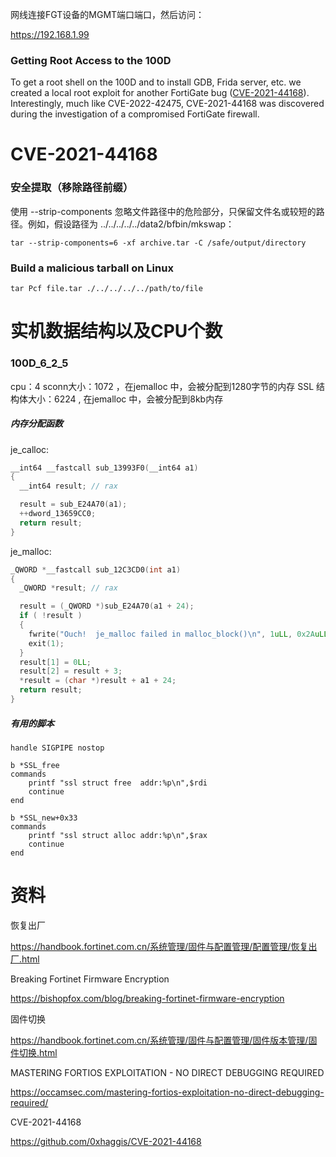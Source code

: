 网线连接FGT设备的MGMT端口端口，然后访问：

https://192.168.1.99

### Getting Root Access to the 100D

To get a root shell on the 100D and to install GDB, Frida server, etc. we created a local root exploit for another FortiGate bug ([CVE-2021-44168](https://www.fortiguard.com/psirt/FG-IR-21-201)). Interestingly, much like CVE-2022-42475, CVE-2021-44168 was discovered during the investigation of a compromised FortiGate firewall.

# CVE-2021-44168

### 安全提取（移除路径前缀）

使用 --strip-components 忽略文件路径中的危险部分，只保留文件名或较短的路径。例如，假设路径为 ../../../../../data2/bfbin/mkswap：

```
tar --strip-components=6 -xf archive.tar -C /safe/output/directory
```

### Build a malicious tarball on Linux

```
tar Pcf file.tar ./../../../../path/to/file
```

# 实机数据结构以及CPU个数

### 100D_6_2_5

cpu：4
sconn大小：1072 ，在jemalloc 中，会被分配到1280字节的内存
SSL 结构体大小：6224 , 在jemalloc 中，会被分配到8kb内存

##### 内存分配函数

je_calloc:

```c
__int64 __fastcall sub_13993F0(__int64 a1)
{
  __int64 result; // rax

  result = sub_E24A70(a1);
  ++dword_13659CC0;
  return result;
}
```

je_malloc:

```c
_QWORD *__fastcall sub_12C3CD0(int a1)
{
  _QWORD *result; // rax

  result = (_QWORD *)sub_E24A70(a1 + 24);
  if ( !result )
  {
    fwrite("Ouch!  je_malloc failed in malloc_block()\n", 1uLL, 0x2AuLL, stderr);
    exit(1);
  }
  result[1] = 0LL;
  result[2] = result + 3;
  *result = (char *)result + a1 + 24;
  return result;
}
```

##### 有用的脚本

```
handle SIGPIPE nostop

b *SSL_free
commands
	printf "ssl struct free  addr:%p\n",$rdi
	continue
end

b *SSL_new+0x33
commands
	printf "ssl struct alloc addr:%p\n",$rax
	continue
end
```

# 资料

恢复出厂

https://handbook.fortinet.com.cn/系统管理/固件与配置管理/配置管理/恢复出厂.html

Breaking Fortinet Firmware Encryption

https://bishopfox.com/blog/breaking-fortinet-firmware-encryption

固件切换

https://handbook.fortinet.com.cn/系统管理/固件与配置管理/固件版本管理/固件切换.html

MASTERING FORTIOS EXPLOITATION - NO DIRECT DEBUGGING REQUIRED

https://occamsec.com/mastering-fortios-exploitation-no-direct-debugging-required/

CVE-2021-44168

https://github.com/0xhaggis/CVE-2021-44168